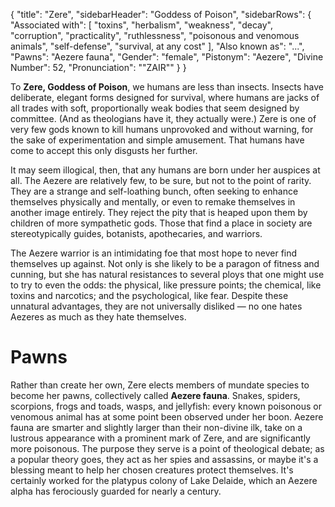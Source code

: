 {
	"title": "Zere",
	"sidebarHeader": "Goddess of Poison",
	"sidebarRows": {
		"Associated with": [ "toxins", "herbalism", "weakness", "decay", "corruption", "practicality", "ruthlessness", "poisonous and venomous animals", "self-defense", "survival, at any cost" ],
		"Also known as": "...",
		"Pawns": "Aezere fauna",
		"Gender": "female",
		"Pistonym": "Aezere",
		"Divine Number": 52,
		"Pronunciation": "\"ZAIR\""
	}
}

To **Zere, Goddess of Poison**, we humans are less than insects. Insects have deliberate, elegant forms designed for survival, where humans are jacks of all trades with soft, proportionally weak bodies that seem designed by committee. (And as theologians have it, they actually were.) Zere is one of very few gods known to kill humans unprovoked and without warning, for the sake of experimentation and simple amusement. That humans have come to accept this only disgusts her further.

It may seem illogical, then, that any humans are born under her auspices at all. The Aezere are relatively few, to be sure, but not to the point of rarity. They are a strange and self-loathing bunch, often seeking to enhance themselves physically and mentally, or even to remake themselves in another image entirely. They reject the pity that is heaped upon them by children of more sympathetic gods. Those that find a place in society are stereotypically guides, botanists, apothecaries, and warriors.

The Aezere warrior is an intimidating foe that most hope to never find themselves up against. Not only is she likely to be a paragon of fitness and cunning, but she has natural resistances to several ploys that one might use to try to even the odds: the physical, like pressure points; the chemical, like toxins and narcotics; and the psychological, like fear. Despite these unnatural advantages, they are not universally disliked — no one hates Aezeres as much as they hate themselves.

# Pawns

Rather than create her own, Zere elects members of mundate species to become her pawns, collectively called **Aezere fauna**. Snakes, spiders, scorpions, frogs and toads, wasps, and jellyfish: every known poisonous or venomous animal has at some point been observed under her boon. Aezere fauna are smarter and slightly larger than their non-divine ilk, take on a lustrous appearance with a prominent mark of Zere, and are significantly more poisonous. The purpose they serve is a point of theological debate; as a popular theory goes, they act as her spies and assassins, or maybe it's a blessing meant to help her chosen creatures protect themselves. It's certainly worked for the platypus colony of Lake Delaide, which an Aezere alpha has ferociously guarded for nearly a century.
